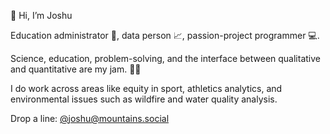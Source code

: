 👋 Hi, I’m Joshu

Education administrator :green_book:, data person :chart_with_upwards_trend:, passion-project programmer :computer:.

Science, education, problem-solving, and the interface between qualitative and quantitative are my jam. :muscle::boom:

I do work across areas like equity in sport, athletics analytics, and environmental issues such as wildfire and water quality analysis.

Drop a line: [@joshu@mountains.social](https://mountains.social/@joshu)
<!---
ajoshufish/ajoshufish is a ✨ special ✨ repository because its `README.md` (this file) appears on your GitHub profile.
You can click the Preview link to take a look at your changes.
--->
